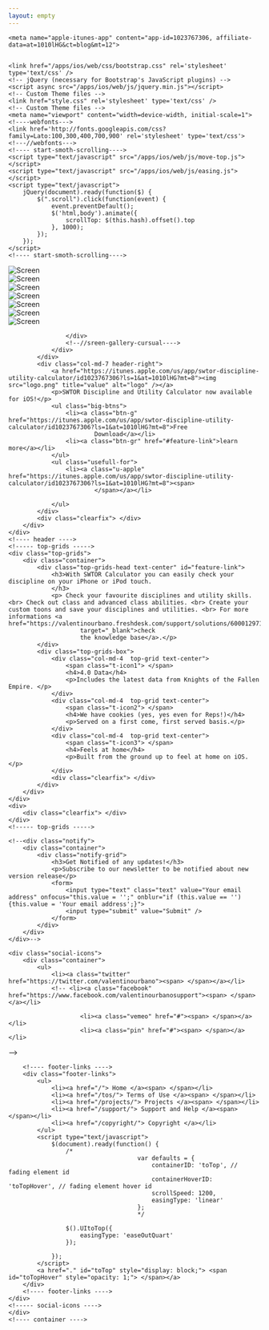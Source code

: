 ```yaml
---
layout: empty
---
```


<!--
Author: W3layouts
Author URL: http://w3layouts.com
License: Creative Commons Attribution 3.0 Unported
License URL: http://creativecommons.org/licenses/by/3.0/
-->

<head>
    <title>SWTOR Discipline and Utility Calculator for iOS</title>

    <meta name="apple-itunes-app" content="app-id=1023767306, affiliate-data=at=1010lHG&ct=blog&mt=12">


    <link href="/apps/ios/web/css/bootstrap.css" rel='stylesheet' type='text/css' />
    <!-- jQuery (necessary for Bootstrap's JavaScript plugins) -->
    <script async src="/apps/ios/web/js/jquery.min.js"></script>
    <!-- Custom Theme files -->
    <link href="style.css" rel='stylesheet' type='text/css' />
    <!-- Custom Theme files -->
    <meta name="viewport" content="width=device-width, initial-scale=1">
    <!----webfonts--->
    <link href='http://fonts.googleapis.com/css?family=Lato:100,300,400,700,900' rel='stylesheet' type='text/css'>
    <!---//webfonts--->
    <!---- start-smoth-scrolling---->
    <script type="text/javascript" src="/apps/ios/web/js/move-top.js"></script>
    <script type="text/javascript" src="/apps/ios/web/js/easing.js"></script>
    <script type="text/javascript">
        jQuery(document).ready(function($) {
            $(".scroll").click(function(event) {
                event.preventDefault();
                $('html,body').animate({
                    scrollTop: $(this.hash).offset().top
                }, 1000);
            });
        });
    </script>
    <!---- start-smoth-scrolling---->

</head>

<body>
    <!---- container ---->
    <div class="container">
        <!---- header ---->
        <div class="header">
            <div class="col-md-5 header-left">
                <!----sreen-gallery-cursual---->
                <div class="sreen-gallery-cursual">
                    <!-- requried-jsfiles-for owl -->
                    <link href="owl.carousel.css" rel="stylesheet">
                    <script async src="/apps/ios/web/js/owl.carousel.js"></script>
                    <script>
                        $(document).ready(function() {
                            $("#owl-demo").owlCarousel({
                                items: 1,
                                lazyLoad: true,
                                autoPlay: true,
                                navigation: false,
                                navigationText: false,
                                pagination: true,
                            });
                        });
                    </script>
                    <!-- //requried-jsfiles-for owl -->
                    <!-- start content_slider -->
                    <div id="owl-demo" class="owl-carousel">
                        <div class="item">
                            <img src="1.png" title="name" alt="Screen" />
                        </div>
                        <div class="item">
                            <img src="2.png" title="name" alt="Screen" />
                        </div>
                        <div class="item">
                            <img src="3.png" title="name" alt="Screen" />
                        </div>
                        <div class="item">
                            <img src="4.png" title="name" alt="Screen" />
                        </div>
                        <div class="item">
                            <img src="5.png" title="name" alt="Screen" />
                        </div>
                        <div class="item">
                            <img src="6.png" title="name" alt="Screen" />
                        </div>
                        <div class="item">
                            <img src="7.png" title="name" alt="Screen" />
                        </div>

                    </div>
                    <!--//sreen-gallery-cursual---->
                </div>
            </div>
            <div class="col-md-7 header-right">
                <a href="https://itunes.apple.com/us/app/swtor-discipline-utility-calculator/id1023767306?ls=1&at=1010lHG?mt=8"><img src="logo.png" title="value" alt="logo" /></a>
                <p>SWTOR Discipline and Utility Calculator now available for iOS!</p>
                <ul class="big-btns">
                    <li><a class="btn-g" href="https://itunes.apple.com/us/app/swtor-discipline-utility-calculator/id1023767306?ls=1&at=1010lHG?mt=8">Free
                            Download</a></li>
                    <li><a class="btn-gr" href="#feature-link">learn more</a></li>
                </ul>
                <ul class="usefull-for">
                    <li><a class="u-apple" href="https://itunes.apple.com/us/app/swtor-discipline-utility-calculator/id1023767306?ls=1&at=1010lHG?mt=8"><span>
                            </span></a></li>

                </ul>
            </div>
            <div class="clearfix"> </div>
        </div>
    </div>
    <!---- header ---->
    <!----- top-grids ----->
    <div class="top-grids">
        <div class="container">
            <div class="top-grids-head text-center" id="feature-link">
                <h3>With SWTOR Calculator you can easily check your discipline on your iPhone or iPod touch.
                </h3>
                <p> Check your favourite disciplines and utility skills. <br> Check out class and advanced class abilities. <br> Create your custom toons and save your disciplines and utilities. <br> For more informations <a href="https://valentinourbano.freshdesk.com/support/solutions/6000129714"
                        target="_blank">check
                        the knowledge base</a>.</p>
            </div>
            <div class="top-grids-box">
                <div class="col-md-4  top-grid text-center">
                    <span class="t-icon1"> </span>
                    <h4>4.0 Data</h4>
                    <p>Includes the latest data from Knights of the Fallen Empire. </p>
                </div>
                <div class="col-md-4  top-grid text-center">
                    <span class="t-icon2"> </span>
                    <h4>We have cookies (yes, yes even for Reps!)</h4>
                    <p>Served on a first come, first served basis.</p>
                </div>
                <div class="col-md-4  top-grid text-center">
                    <span class="t-icon3"> </span>
                    <h4>Feels at home</h4>
                    <p>Built from the ground up to feel at home on iOS. </p>
                </div>
                <div class="clearfix"> </div>
            </div>
        </div>
    </div>
    <div>
        <div class="clearfix"> </div>
    </div>
    <!----- top-grids ----->

    <!--<div class="notify">
        <div class="container">
            <div class="notify-grid">
                <h3>Get Notified of any updates!</h3>
                <p>Subscribe to our newsletter to be notified about new version release</p>
                <form>
                    <input type="text" class="text" value="Your email address" onfocus="this.value = '';" onblur="if (this.value == '') {this.value = 'Your email address';}">
                    <input type="submit" value="Submit" />
                </form>
            </div>
        </div>
    </div>-->

    <div class="social-icons">
        <div class="container">
            <ul>
                <li><a class="twitter" href="https://twitter.com/valentinourbano"><span> </span></a></li>
                <!-- <li><a class="facebook" href="https://www.facebook.com/valentinourbanosupport"><span> </span></a></li>

    					<li><a class="vemeo" href="#"><span> </span></a></li>
    					<li><a class="pin" href="#"><span> </span></a></li>

-->

<div class="clearfix"> </div>
</ul>
</div>

        <!---- footer-links ---->
        <div class="footer-links">
            <ul>
                <li><a href="/"> Home </a><span> </span></li>
                <li><a href="/tos/"> Terms of Use </a><span> </span></li>
                <li><a href="/projects/"> Projects </a><span> </span></li>
                <li><a href="/support/"> Support and Help </a><span> </span></li>
                <li><a href="/copyright/"> Copyright </a></li>
            </ul>
            <script type="text/javascript">
                $(document).ready(function() {
                    /*
    									var defaults = {
    							  			containerID: 'toTop', // fading element id
    										containerHoverID: 'toTopHover', // fading element hover id
    										scrollSpeed: 1200,
    										easingType: 'linear'
    							 		};
    									*/

                    $().UItoTop({
                        easingType: 'easeOutQuart'
                    });

                });
            </script>
            <a href="." id="toTop" style="display: block;"> <span id="toTopHover" style="opacity: 1;"> </span></a>
        </div>
        <!---- footer-links ---->
    </div>
    <!----- social-icons ---->
    </div>
    <!---- container ---->

</body>
